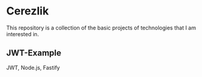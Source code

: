 # Cerezlik
This repository is a collection of the basic projects of technologies that I am interested in.
## JWT-Example
JWT, Node.js, Fastify 
